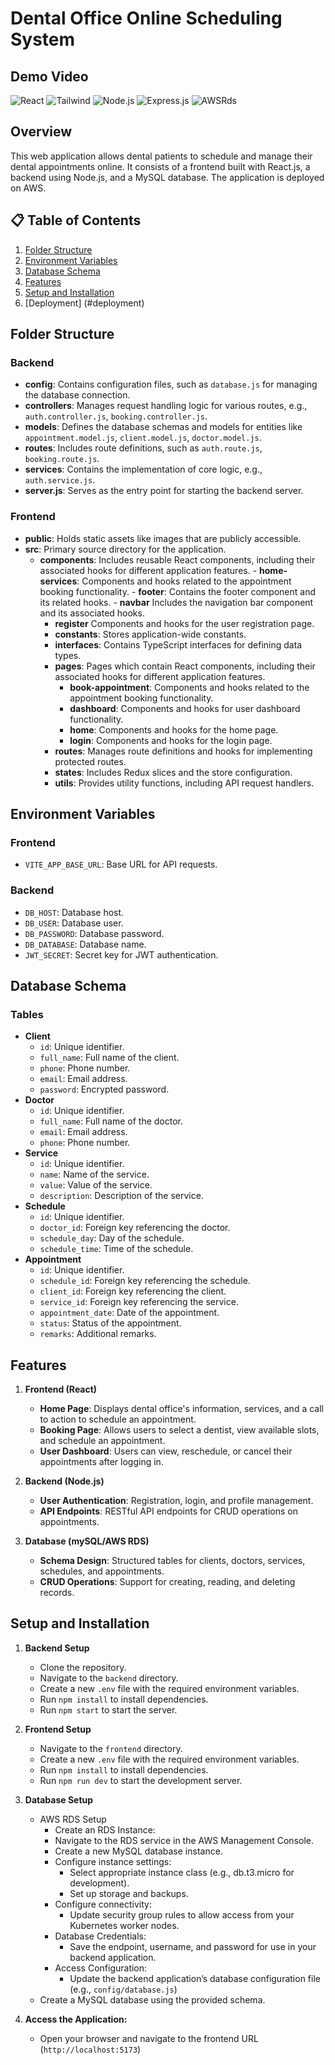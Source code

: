 # Dental Office Online Scheduling System

## Demo Video


![React](https://img.shields.io/badge/React-20232A?style=for-the-badge&logo=react&logoColor=61DAFB) ![Tailwind](https://img.shields.io/badge/-Tailwind_CSS-black?style=for-the-badge&logoColor=white&logo=tailwindcss&color=06B6D4) ![Node.js](https://img.shields.io/badge/Node.js-43853D?style=for-the-badge&logo=node.js&logoColor=white) ![Express.js](https://img.shields.io/badge/Express.js-000000?style=for-the-badge&logo=express&logoColor=white) ![AWSRds](https://img.shields.io/badge/AWS_RDS-MySQL-FF9900?style=for-the-badge&logo=mysql&logoColor=white) 

## Overview

This web application allows dental patients to schedule and manage their dental appointments online. It consists of a frontend built with React.js, a backend using Node.js, and a MySQL database. The application is deployed on AWS.


## 📋 <a name="table">Table of Contents</a>

1. [Folder Structure](#folder-structure)
2. [Environment Variables](#environment-variables)
3. [Database Schema](#database-schema)
4. [Features](#features)
5. [Setup and Installation](#setup-and-installation)
6. [Deployment] (#deployment)

## Folder Structure

### Backend

- **config**: Contains configuration files, such as `database.js` for managing the database connection.
- **controllers**: Manages request handling logic for various routes, e.g., `auth.controller.js`, `booking.controller.js`.
- **models**: Defines the database schemas and models for entities like `appointment.model.js`, `client.model.js`, `doctor.model.js`.
- **routes**: Includes route definitions, such as `auth.route.js`, `booking.route.js`.
- **services**: Contains the implementation of core logic, e.g., `auth.service.js`.
- **server.js**: Serves as the entry point for starting the backend server.

### Frontend

- **public**: Holds static assets like images that are publicly accessible.
- **src**: Primary source directory for the application.
  - **components**: Includes reusable React components, including their associated hooks for different application features.
        - **home-services**: Components and hooks related to the appointment booking functionality.
        - **footer**: Contains the footer component and its related hooks.
        - **navbar** Includes the navigation bar component and its associated hooks.
    - **register** Components and hooks for the user registration page.
    - **constants**: Stores application-wide constants.
    - **interfaces**: Contains TypeScript interfaces for defining data types.
    - **pages**: Pages which contain React components, including their associated hooks for different application features.
        - **book-appointment**: Components and hooks related to the appointment booking functionality.
        - **dashboard**: Components and hooks for user dashboard functionality.
        - **home**: Components and hooks for the home page.
        - **login**: Components and hooks for the login page.
    - **routes**: Manages route definitions and hooks for implementing protected routes.
    - **states**: Includes Redux slices and the store configuration.
    - **utils**:  Provides utility functions, including API request handlers.

## Environment Variables

### Frontend

- `VITE_APP_BASE_URL`: Base URL for API requests.

### Backend

- `DB_HOST`: Database host.
- `DB_USER`: Database user.
- `DB_PASSWORD`: Database password.
- `DB_DATABASE`: Database name.
- `JWT_SECRET`: Secret key for JWT authentication.

## Database Schema

### Tables

- **Client**
  - `id`: Unique identifier.
  - `full_name`: Full name of the client.
  - `phone`: Phone number.
  - `email`: Email address.
  - `password`: Encrypted password.
- **Doctor**
  - `id`: Unique identifier.
  - `full_name`: Full name of the doctor.
  - `email`: Email address.
  - `phone`: Phone number.
- **Service**
  - `id`: Unique identifier.
  - `name`: Name of the service.
  - `value`: Value of the service.
  - `description`: Description of the service.
- **Schedule**
  - `id`: Unique identifier.
  - `doctor_id`: Foreign key referencing the doctor.
  - `schedule_day`: Day of the schedule.
  - `schedule_time`: Time of the schedule.
- **Appointment**
  - `id`: Unique identifier.
  - `schedule_id`: Foreign key referencing the schedule.
  - `client_id`: Foreign key referencing the client.
  - `service_id`: Foreign key referencing the service.
  - `appointment_date`: Date of the appointment.
  - `status`: Status of the appointment.
  - `remarks`: Additional remarks.

## Features

1. **Frontend (React)**

   - **Home Page**: Displays dental office's information, services, and a call to action to schedule an appointment.
   - **Booking Page**: Allows users to select a dentist, view available slots, and schedule an appointment.
   - **User Dashboard**: Users can view, reschedule, or cancel their appointments after logging in.

2. **Backend (Node.js)**

   - **User Authentication**: Registration, login, and profile management.
   - **API Endpoints**: RESTful API endpoints for CRUD operations on appointments.

3. **Database (mySQL/AWS RDS)**
   - **Schema Design**: Structured tables for clients, doctors, services, schedules, and appointments.
   - **CRUD Operations**: Support for creating, reading, and deleting records.


## Setup and Installation

1. **Backend Setup**

   - Clone the repository.
   - Navigate to the `backend` directory.
   - Create a new `.env` file with the required environment variables.
   - Run `npm install` to install dependencies.
   - Run `npm start` to start the server.

2. **Frontend Setup**

   - Navigate to the `frontend` directory.
   - Create a new `.env` file with the required environment variables.
   - Run `npm install` to install dependencies.
   - Run `npm run dev` to start the development server.

3. **Database Setup**

   - AWS RDS Setup
        - Create an RDS Instance:
        - Navigate to the RDS service in the AWS Management Console.
        - Create a new MySQL database instance.
        - Configure instance settings:
            - Select appropriate instance class (e.g., db.t3.micro for development).
            - Set up storage and backups.
        - Configure connectivity:
            - Update security group rules to allow access from your Kubernetes worker nodes.
        - Database Credentials:
            - Save the endpoint, username, and password for use in your backend application.
        - Access Configuration:
            - Update the backend application’s database configuration file (e.g., `config/database.js`)
    - Create a MySQL database using the provided schema.

4. **Access the Application:**

   - Open your browser and navigate to the frontend URL (`http://localhost:5173`)
